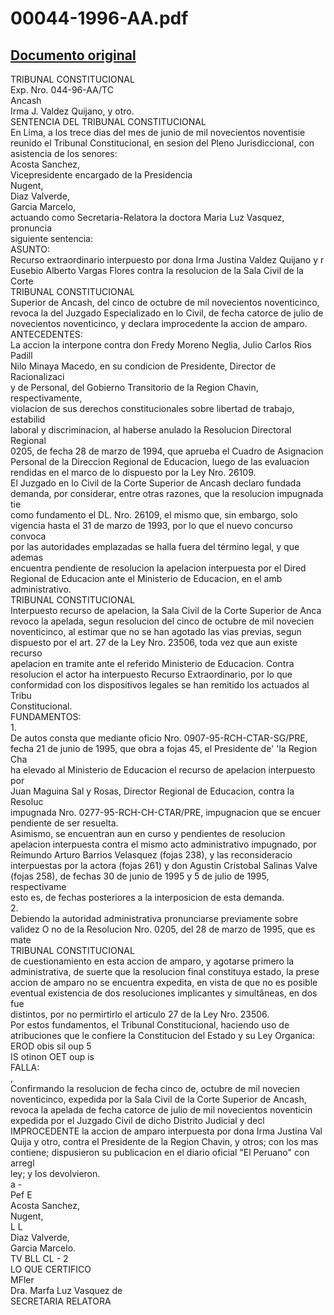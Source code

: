 
00044-1996-AA.pdf
=================
  
[Documento original](https://tc.gob.pe/jurisprudencia/1997/00044-1996-AA.pdf)  
---  
TRIBUNAL CONSTITUCIONAL  
Exp. Nro. 044-96-AA/TC  
Ancash  
Irma J. Valdez Quijano, y otro.  
SENTENCIA DEL TRIBUNAL CONSTITUCIONAL  
En Lima, a los trece dias del mes de junio de mil novecientos noventisie  
reunido el Tribunal Constitucional, en sesion del Pleno Jurisdiccional, con  
asistencia de los senores:  
Acosta Sanchez,  
Vicepresidente encargado de la Presidencia  
Nugent,  
Diaz Valverde,  
Garcia Marcelo,  
actuando como Secretaria-Relatora la doctora Maria Luz Vasquez, pronuncia  
siguiente sentencia:  
ASUNTO:  
Recurso extraordinario interpuesto por dona Irma Justina Valdez Quijano y r  
Eusebio Alberto Vargas Flores contra la resolucion de la Sala Civil de la Corte  
TRIBUNAL CONSTITUCIONAL  
Superior de Ancash, del cinco de octubre de mil novecientos noventicinco,  
revoca la del Juzgado Especializado en lo Civil, de fecha catorce de julio de  
novecientos noventicinco, y declara improcedente la accion de amparo.  
ANTECEDENTES:  
La accion la interpone contra don Fredy Moreno Neglia, Julio Carlos Rios Padill  
Nilo Minaya Macedo, en su condicion de Presidente, Director de Racionalizaci  
y de Personal, del Gobierno Transitorio de la Region Chavin, respectivamente,  
violacion de sus derechos constitucionales sobre libertad de trabajo, estabilid  
laboral y discriminacion, al haberse anulado la Resolucion Directoral Regional  
0205, de fecha 28 de marzo de 1994, que aprueba el Cuadro de Asignacion  
Personal de la Direccion Regional de Educacion, luego de las evaluacion  
rendidas en el marco de lo dispuesto por la Ley Nro. 26109.  
El Juzgado en lo Civil de la Corte Superior de Ancash declaro fundada  
demanda, por considerar, entre otras razones, que la resolucion impugnada tie  
como fundamento el DL. Nro. 26109, el mismo que, sin embargo, solo  
vigencia hasta el 31 de marzo de 1993, por lo que el nuevo concurso convoca  
por las autoridades emplazadas se halla fuera del término legal, y que ademas  
encuentra pendiente de resolucion la apelacion interpuesta por el Dired  
Regional de Educacion ante el Ministerio de Educacion, en el amb  
administrativo.  
TRIBUNAL CONSTITUCIONAL  
Interpuesto recurso de apelacion, la Sala Civil de la Corte Superior de Anca  
revoco la apelada, segun resolucion del cinco de octubre de mil novecien  
noventicinco, al estimar que no se han agotado las vias previas, segun  
dispuesto por el art. 27 de la Ley Nro. 23506, toda vez que aun existe recurso  
apelacion en tramite ante el referido Ministerio de Educacion. Contra  
resolucion el actor ha interpuesto Recurso Extraordinario, por lo que  
conformidad con los dispositivos legales se han remitido los actuados al Tribu  
Constitucional.  
FUNDAMENTOS:  
1.  
De autos consta que mediante oficio Nro. 0907-95-RCH-CTAR-SG/PRE,  
fecha 21 de junio de 1995, que obra a fojas 45, el Presidente de' 'la Region Cha  
ha elevado al Ministerio de Educacion el recurso de apelacion interpuesto por  
Juan Maguina Sal y Rosas, Director Regional de Educacion, contra la Resoluc  
impugnada Nro. 0277-95-RCH-CH-CTAR/PRE, impugnacion que se encuer  
pendiente de ser resuelta.  
Asimismo, se encuentran aun en curso y pendientes de resolucion  
apelacion interpuesta contra el mismo acto administrativo impugnado, por  
Reimundo Arturo Barrios Velasquez (fojas 238), y las reconsideracio  
interpuestas por la actora (fojas 261) y don Agustin Cristobal Salinas Valve  
(fojas 258), de fechas 30 de junio de 1995 y 5 de julio de 1995, respectivame  
esto es, de fechas posteriores a la interposicion de esta demanda.  
2.  
Debiendo la autoridad administrativa pronunciarse previamente sobre  
validez O no de la Resolucion Nro. 0205, del 28 de marzo de 1995, que es mate  
TRIBUNAL CONSTITUCIONAL  
de cuestionamiento en esta accion de amparo, y agotarse primero la  
administrativa, de suerte que la resolucion final constituya estado, la prese  
accion de amparo no se encuentra expedita, en vista de que no es posible  
eventual existencia de dos resoluciones implicantes y simultâneas, en dos fue  
distintos, por no permirtirlo el articulo 27 de la Ley Nro. 23506.  
Por estos fundamentos, el Tribunal Constitucional, haciendo uso de  
atribuciones que le confiere la Constitucion del Estado y su Ley Organica:  
EROD obis sil oup 5  
IS otinon OET oup is  
FALLA:  
,  
Confirmando la resolucion de fecha cinco de, octubre de mil novecien  
noventicinco, expedida por la Sala Civil de la Corte Superior de Ancash,  
revoca la apelada de fecha catorce de julio de mil novecientos noventicin  
expedida por el Juzgado Civil de dicho Distrito Judicial y decl  
IMPROCEDENTE la accion de amparo interpuesta por dona Irma Justina Val  
Quija y otro, contra el Presidente de la Region Chavin, y otros; con los mas  
contiene; dispusieron su publicacion en el diario oficial "El Peruano" con arregl  
ley; y los devolvieron.  
a  -  
Pef E  
Acosta Sanchez,  
Nugent,  
L L  
Diaz Valverde,  
Garcia Marcelo.  
TV BLL CL - 2  
LO QUE CERTIFICO  
MFler  
Dra. Marfa Luz Vasquez de  
SECRETARIA RELATORA
